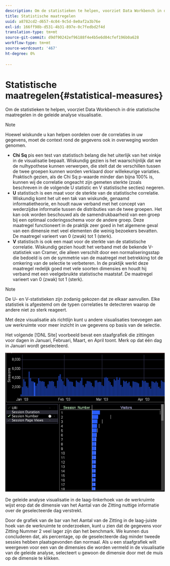 ```yaml
---
description: Om de statistieken te helpen, voorziet Data Workbench in drie statistische maatregelen in de geleide analyse visualisatie.
title: Statistische maatregelen
uuid: a8782cd2-d657-4c04-9c5d-8e0af2a3b76e
exl-id: 166ff98b-d531-4b31-897e-0c7fedbd2f4d
translation-type: tm+mt
source-git-commit: d9df90242ef96188f4e4b5e6d04cfef196b0a628
workflow-type: tm+mt
source-wordcount: '467'
ht-degree: 0%

---
```


# Statistische maatregelen{#statistical-measures}

Om de statistieken te helpen, voorziet Data Workbench in drie statistische maatregelen in de geleide analyse visualisatie.

>[!NOTE]
>
>Hoewel wiskunde u kan helpen oordelen over de correlaties in uw gegevens, moet de context rond de gegevens ook in overweging worden genomen.

* **Chi Sq** pis een test van statistisch belang die het uiterlijk van het vinkje in de visualisatie bepaalt. Wiskundig gezien is het waarschijnlijk dat we de nulhypothese kunnen verwerpen, die stelt dat de verschillen tussen de twee groepen kunnen worden verklaard door willekeurige variaties. Praktisch gezien, als de Chi Sq p-waarde minder dan bijna 100% is, kunnen wij de correlatie ongeacht zijn gemeten sterkte (zoals beschreven in de volgende U statistic en V statistische secties) negeren.
* **U** statistisch is een maat voor de sterkte van de statistische correlatie. Wiskundig komt het uit een tak van wiskunde, genaamd informatietheorie, en houdt nauw verband met het concept van wederzijdse informatie tussen de distributies van de twee groepen. Het kan ook worden beschouwd als de samendrukbaarheid van een groep bij een optimaal coderingsschema voor de andere groep. Deze maatregel functioneert in de praktijk zeer goed in het algemene geval van een dimensie met veel elementen die weinig bezoekers bevatten. De maatregel varieert van 0 (zwak) tot 1 (sterk).
* **V** statistisch is ook een maat voor de sterkte van de statistische correlatie. Wiskundig gezien houdt het verband met de bekende V-statistiek van Cramer, die alleen verschilt door een normaliseringsstap die bedoeld is om de symmetrie van de maatregel met betrekking tot de omkering van de selectie te verbeteren. In de praktijk werkt deze maatregel redelijk goed met vele soorten dimensies en houdt hij verband met een veelgebruikte statistische maatstaf. De maatregel varieert van 0 (zwak) tot 1 (sterk).

>[!NOTE]
>
>De U- en V-statistieken zijn zodanig gekozen dat ze elkaar aanvullen. Elke statistiek is afgestemd om de typen correlaties te detecteren waarop de andere niet zo sterk reageert.

Met deze visualisatie als richtlijn kunt u andere visualisaties toevoegen aan uw werkruimte voor meer inzicht in uw gegevens op basis van de selectie.

Het volgende [!DNL Site] voorbeeld bevat een staafgrafiek die zittingen voor dagen in Januari, Februari, Maart, en April toont. Merk op dat één dag in Januari wordt geselecteerd.

![](assets/vis_GuidedAnalysis_withVis.png)

De geleide analyse visualisatie in de laag-linkerhoek van de werkruimte wijst erop dat de dimensie van het Aantal van de Zitting nuttige informatie over de geselecteerde dag verstrekt.

Door de grafiek van de bar van het Aantal van de Zitting in de laag-juiste hoek van de werkruimte te onderzoeken, kunt u zien dat de gegevens voor Zitting Nummer 2 veel lager zijn dan het benchmark. We kunnen dus concluderen dat, als percentage, op de geselecteerde dag minder tweede sessies hebben plaatsgevonden dan normaal. Als u een staafgrafiek wilt weergeven voor een van de dimensies die worden vermeld in de visualisatie van de geleide analyse, selecteert u gewoon de dimensie door met de muis op de dimensie te klikken.
